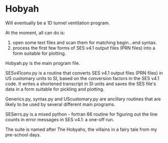 # Hobyah
Will eventually be a 1D tunnel ventilation program.

At the moment, all can do is:
  1) open some text files and scan them for matching begin...end syntax.
  2) process the first few forms of SES v4.1 output files (PRN files) into a form suitable for plotting.

Hobyah.py is the main program file.

SESv41conv.py is a routine that converts SES v4.1 output files (PRN files) in US customary units to SI, based on the conversion factors in the SES v4.1 code.  It writes a shortened transcript in SI units and saves the SES file's data in a form suitable for pickling and plotting.

Generics.py, syntax.py and UScustomary.py are ancillary routines that are likely to be used by several different main programs.

SESerrs.py is a mixed python - fortran 66 routine for figuring out the line counts in error messages in SES v4.1: a one-off run.

The suite is named after The Hobyahs, the villains in a fairy tale from my pre-school days.
